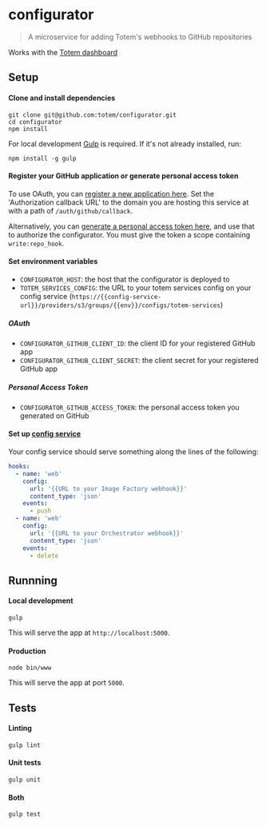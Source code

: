 # configurator

> A microservice for adding Totem's webhooks to GitHub repositories

Works with the [Totem dashboard](https://github.com/totem/dashboard-v2)

## Setup

#### Clone and install dependencies

```
git clone git@github.com:totem/configurator.git
cd configurator
npm install
```

For local development [Gulp](http://gulpjs.com/) is required. If it's not already installed, run:

```
npm install -g gulp
```

#### Register your GitHub application or generate personal access token

To use OAuth, you can [register a new application here](https://github.com/settings/applications/new). Set the 'Authorization callback URL' to the domain you are hosting this service at with a path of `/auth/github/callback`.

Alternatively, you can [generate a personal access token here](https://github.com/settings/tokens/new), and use that to authorize the configurator. You must give the token a scope containing `write:repo_hook`.

#### Set environment variables

- `CONFIGURATOR_HOST`: the host that the configurator is deployed to
- `TOTEM_SERVICES_CONFIG`: the URL to your totem services config on your config service (`https://{{config-service-url}}/providers/s3/groups/{{env}}/configs/totem-services`)

##### OAuth

- `CONFIGURATOR_GITHUB_CLIENT_ID`: the client ID for your registered GitHub app
- `CONFIGURATOR_GITHUB_CLIENT_SECRET`: the client secret for your registered GitHub app

##### Personal Access Token

- `CONFIGURATOR_GITHUB_ACCESS_TOKEN`: the personal access token you generated on GitHub

#### Set up [config service](https://github.com/totem/config)

Your config service should serve something along the lines of the following:

```yml
hooks:
  - name: 'web'
    config:
      url: '{{URL to your Image Factory webhook}}'
      content_type: 'json'
    events:
      - push
  - name: 'web'
    config:
      url: '{{URL to your Orchestrator webhook}}'
      content_type: 'json'
    events:
      - delete
```

## Runnning

#### Local development

```
gulp
```

This will serve the app at `http://localhost:5000`.

#### Production

```
node bin/www
```

This will serve the app at port `5000`.

## Tests

#### Linting

```
gulp lint
```

#### Unit tests

```
gulp unit
```

#### Both

```
gulp test
```
